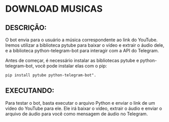 # DOWNLOAD MUSICAS
## DESCRIÇÃO:
O bot envia para o usuário a música correspondente ao link do YouTube.
Iremos utilizar a biblioteca pytube para baixar o vídeo e extrair o áudio dele, e a biblioteca python-telegram-bot para interagir com a API do Telegram.

Antes de começar, é necessário instalar as bibliotecas pytube e python-telegram-bot, você pode instalar elas com o pip: 
````
pip install pytube python-telegram-bot".
````

## EXECUTANDO:
Para testar o bot, basta executar o arquivo Python e enviar o link de um vídeo do YouTube para ele. Ele irá baixar o vídeo, extrair o áudio e enviar o arquivo de áudio para você como mensagem de áudio no Telegram.
